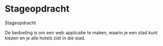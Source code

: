 # Stageopdracht
Stageopdracht

 De bedoeling is om een web applicatie te maken, waarin je een stad kunt kiezen en je alle hotels ziet in die stad.

